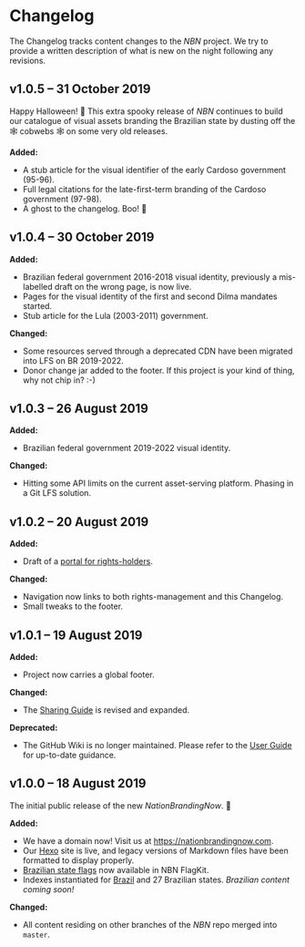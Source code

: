 # Changelog

The Changelog tracks content changes to the *NBN* project. We try to provide a written description of what is new on the night following any revisions.

## v1.0.5 – 31 October 2019

Happy Halloween! 🎃 This extra spooky release of *NBN* continues to build our catalogue of visual assets branding the Brazilian state by dusting off the 🕸 cobwebs 🕸 on some very old releases.

**Added:**

- A stub article for the visual identifier of the early Cardoso government (95-96).
- Full legal citations for the late-first-term branding of the Cardoso government (97-98).
- A ghost to the changelog. Boo! 👻

## v1.0.4 – 30 October 2019

**Added:**

- Brazilian federal government 2016-2018 visual identity, previously a mis-labelled draft on the wrong page, is now live.
- Pages for the visual identity of the first and second Dilma mandates started.
- Stub article for the Lula (2003-2011) government.

**Changed:**

- Some resources served through a deprecated CDN have been migrated into LFS on BR 2019-2022.
- Donor change jar added to the footer. If this project is your kind of thing, why not chip in? :-)

## v1.0.3 – 26 August 2019

**Added:**

- Brazilian federal government 2019-2022 visual identity.

**Changed:**

- Hitting some API limits on the current asset-serving platform. Phasing in a Git LFS solution.

## v1.0.2 – 20 August 2019

**Added:**

- Draft of a [portal for rights-holders](https://nationbrandingnow.com/guide/rights-holders.html).

**Changed:**

- Navigation now links to both rights-management and this Changelog.
- Small tweaks to the footer.

## v1.0.1 – 19 August 2019

**Added:**

- Project now carries a global footer.

**Changed:**

- The [Sharing Guide](https://nationbrandingnow.com/guide/use.html) is revised and expanded.

**Deprecated:**

- The GitHub Wiki is no longer maintained. Please refer to the [User Guide](https://nationbrandingnow.com/guide.html) for up-to-date guidance.

## v1.0.0 – 18 August 2019

The initial public release of the new *NationBrandingNow*. 🎉

**Added:**

- We have a domain now! Visit us at https://nationbrandingnow.com.
- Our [Hexo](https://hexo.io/) site is live, and legacy versions of Markdown files have been formatted to display properly.
- [Brazilian state flags](https://github.com/apapenheim/nation-branding-now/tree/master/source/images/FlagKit/SA/BR) now available in NBN FlagKit.
- Indexes instantiated for [Brazil](https://nationbrandingnow.com/sa/br) and 27 Brazilian states. *Brazilian content coming soon!*

**Changed:**

- All content residing on other branches of the *NBN* repo merged into `master`.